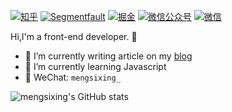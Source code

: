 [![知乎](https://img.shields.io/badge/知乎-@孟思行-blueviolet)](https://www.zhihu.com/people/mengsx)
[![Segmentfault](https://img.shields.io/badge/Segmentfault-@孟思行-yellowgreen)](https://segmentfault.com/u/mengsixing)
[![掘金](https://img.shields.io/badge/掘金-@孟思行-blue)](https://juejin.cn/user/1187128287435517)
[![微信公众号](https://img.shields.io/badge/公众号-@前端日志-yellowgreen)](https://cdn.jsdelivr.net/gh/mengsixing/picture/img/qianduanrizhi_search.png)
[![微信](https://img.shields.io/badge/微信-@孟思行-success)](https://cdn.jsdelivr.net/gh/mengsixing/picture/img/mengsixing_qrcode2.png)

Hi,I'm a front-end developer. 👋

- 🔭 I’m currently writing article on my [blog](https://mengsixing.github.io)
- 🌱 I’m currently learning Javascript
- 💬 WeChat: `mengsixing_`

![mengsixing's GitHub stats](https://github-readme-stats.vercel.app/api?username=mengsixing)
